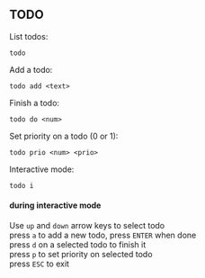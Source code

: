 ## TODO

List todos:
```
todo
```

Add a todo:
```
todo add <text>
```

Finish a todo:
```
todo do <num>
```

Set priority on a todo (0 or 1):
```
todo prio <num> <prio>
```

Interactive mode:
```
todo i
```

#### during interactive mode

Use `up` and `down` arrow keys to select todo  
press `a` to add a new todo, press `ENTER` when done  
press `d` on a selected todo to finish it  
press `p` to set priority on selected todo  
press `ESC` to exit  



